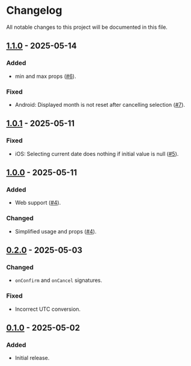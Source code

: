 # Changelog

All notable changes to this project will be documented in this file.

## [1.1.0] - 2025-05-14

### Added

-   min and max props ([#6](https://github.com/s77rt/react-native-date-picker/pull/6)).

### Fixed

-   Android: Displayed month is not reset after cancelling selection ([#7](https://github.com/s77rt/react-native-date-picker/issues/7)).

## [1.0.1] - 2025-05-11

### Fixed

-   iOS: Selecting current date does nothing if initial value is null ([#5](https://github.com/s77rt/react-native-date-picker/issues/5)).

## [1.0.0] - 2025-05-11

### Added

-   Web support ([#4](https://github.com/s77rt/react-native-date-picker/pull/4)).

### Changed

-   Simplified usage and props ([#4](https://github.com/s77rt/react-native-date-picker/pull/4)).

## [0.2.0] - 2025-05-03

### Changed

-   `onConfirm` and `onCancel` signatures.

### Fixed

-   Incorrect UTC conversion.

## [0.1.0] - 2025-05-02

### Added

-   Initial release.

[1.1.0]: https://github.com/s77rt/react-native-date-picker/compare/v1.0.1...v1.1.0
[1.0.1]: https://github.com/s77rt/react-native-date-picker/compare/v1.0.0...v1.0.1
[1.0.0]: https://github.com/s77rt/react-native-date-picker/compare/v0.2.0...v1.0.0
[0.2.0]: https://github.com/s77rt/react-native-date-picker/compare/v0.1.0...v0.2.0
[0.1.0]: https://github.com/s77rt/react-native-date-picker/releases/tag/v0.1.0
